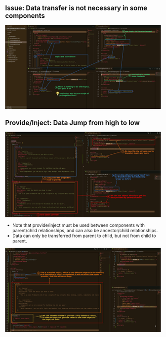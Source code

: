 ## **Issue: Data transfer is not necessary in some components**

![Alt problem](pic/01.jpg)

## **Provide/Inject: Data Jump from high to low**

![Alt provide/inject](pic/02.jpg)

- Note that provide/inject must be used between components with parent/child relationships, and can also be ancestor/child relationships.
- Data can only be transferred from parent to child, but not from child to parent.

![Alt duplicated prob and fix](pic/03.jpg)
